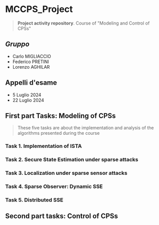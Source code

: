 # MCCPS_Project
> **Project activity repository**. Course of "Modeling and  Control  of CPSs"


## *Gruppo*
- Carlo MIGLIACCIO
- Federico PRETINI
- Lorenzo AGHILAR

## Appelli d'esame

 - 5 Luglio 2024
 - 22 Luglio 2024

## First part Tasks: Modeling of CPSs
>These five tasks are about the implementation and analysis of the algorithms presented during the course

### Task 1. Implementation of ISTA

### Task 2. Secure State Estimation under sparse attacks
### Task 3. Localization under sparse sensor attacks
### Task 4. Sparse Observer: Dynamic SSE
### Task 5. Distributed SSE

## Second part tasks: Control of CPSs
